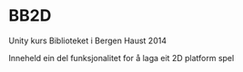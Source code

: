 BB2D
====

Unity kurs Biblioteket i Bergen Haust 2014

Inneheld ein del funksjonalitet for å laga eit 2D platform spel
